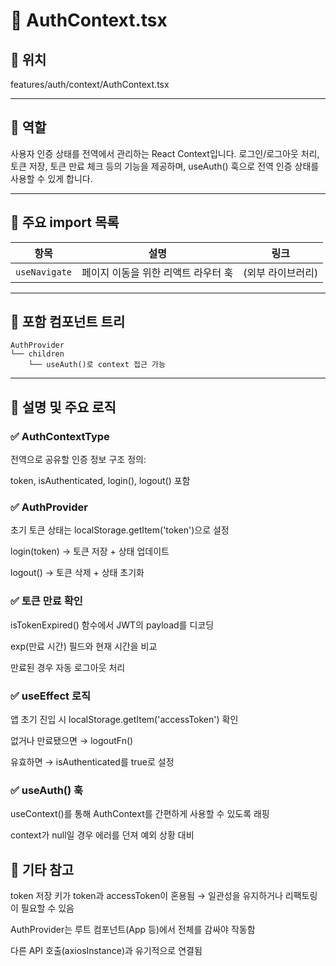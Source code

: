 # 📄 AuthContext.tsx
## 📁 위치
features/auth/context/AuthContext.tsx

---

## 🧭 역할
사용자 인증 상태를 전역에서 관리하는 React Context입니다.
로그인/로그아웃 처리, 토큰 저장, 토큰 만료 체크 등의 기능을 제공하며,
useAuth() 훅으로 전역 인증 상태를 사용할 수 있게 합니다.

---

## 🔗 주요 import 목록
| 항목            | 설명                   | 링크         |
| ------------- | -------------------- | ---------- |
| `useNavigate` | 페이지 이동을 위한 리액트 라우터 훅 | (외부 라이브러리) |

---


## 🧩 포함 컴포넌트 트리
```text
AuthProvider
└── children
    └── useAuth()로 context 접근 가능
```

---

## 📝 설명 및 주요 로직
### ✅ AuthContextType
전역으로 공유할 인증 정보 구조 정의:

token, isAuthenticated, login(), logout() 포함

### ✅ AuthProvider
초기 토큰 상태는 localStorage.getItem('token')으로 설정

login(token) → 토큰 저장 + 상태 업데이트

logout() → 토큰 삭제 + 상태 초기화

### ✅ 토큰 만료 확인
isTokenExpired() 함수에서 JWT의 payload를 디코딩

exp(만료 시간) 필드와 현재 시간을 비교

만료된 경우 자동 로그아웃 처리

### ✅ useEffect 로직
앱 초기 진입 시 localStorage.getItem('accessToken') 확인

없거나 만료됐으면 → logoutFn()

유효하면 → isAuthenticated를 true로 설정

### ✅ useAuth() 훅
useContext()를 통해 AuthContext를 간편하게 사용할 수 있도록 래핑

context가 null일 경우 에러를 던져 예외 상황 대비

## 📌 기타 참고
token 저장 키가 token과 accessToken이 혼용됨
→ 일관성을 유지하거나 리팩토링이 필요할 수 있음

AuthProvider는 루트 컴포넌트(App 등)에서 전체를 감싸야 작동함

다른 API 호출(axiosInstance)과 유기적으로 연결됨